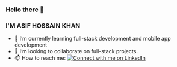 ### Hello there 👋
### **I'M ASIF HOSSAIN KHAN**
- 🌱 I’m currently learning full-stack development and mobile app development
- 👯 I’m looking to collaborate on full-stack projects.
- 📫 How to reach me: [![Connect with me on LinkedIn](https://img.shields.io/badge/LinkedIn-0077B5?style=for-the-badge&logo=linkedin&logoColor=white)]([https://www.linkedin.com/in/your-username/](https://www.linkedin.com/in/asif-hossain-khan-8195a2215/))



<!--
**Anovortex/anovortex** is a ✨ _special_ ✨ repository because its `README.md` (this file) appears on your GitHub profile.

Here are some ideas to get you started:

- 🔭 I’m currently working on ...
- 🌱 I’m currently learning ...
- 👯 I’m looking to collaborate on ...
- 🤔 I’m looking for help with ...
- 💬 Ask me about ...
- 📫 How to reach me: ...
- 😄 Pronouns: ...
- ⚡ Fun fact: ...
-->
